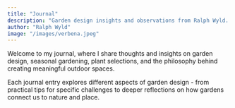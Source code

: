 ```yaml
---
title: "Journal"
description: "Garden design insights and observations from Ralph Wyld. Stories from the field about plants, design, and creating gardens that belong to their place."
author: "Ralph Wyld"
image: "/images/verbena.jpeg"
---
```


Welcome to my journal, where I share thoughts and insights on garden design, seasonal gardening, plant selections, and the philosophy behind creating meaningful outdoor spaces.

Each journal entry explores different aspects of garden design - from practical tips for specific challenges to deeper reflections on how gardens connect us to nature and place.
